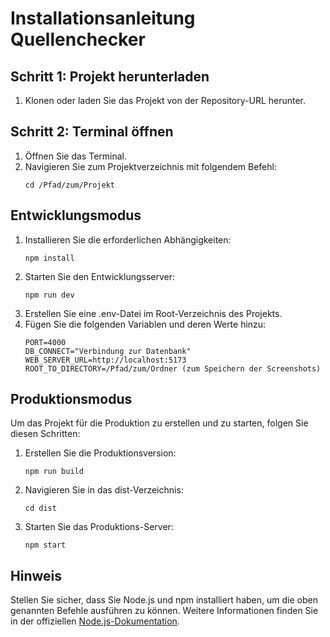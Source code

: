 # Installationsanleitung Quellenchecker

## Schritt 1: Projekt herunterladen

1. Klonen oder laden Sie das Projekt von der Repository-URL herunter.

## Schritt 2: Terminal öffnen

1. Öffnen Sie das Terminal.
2. Navigieren Sie zum Projektverzeichnis mit folgendem Befehl:
   ```
   cd /Pfad/zum/Projekt
   ```

## Entwicklungsmodus

1. Installieren Sie die erforderlichen Abhängigkeiten:
    ``` 
    npm install
    ```
2. Starten Sie den Entwicklungsserver:
    ```
    npm run dev
    ```
3. Erstellen Sie eine .env-Datei im Root-Verzeichnis des Projekts.
4. Fügen Sie die folgenden Variablen und deren Werte hinzu:
    ```
    PORT=4000
    DB_CONNECT="Verbindung zur Datenbank"
    WEB_SERVER_URL=http://localhost:5173
    ROOT_TO_DIRECTORY=/Pfad/zum/Ordner (zum Speichern der Screenshots)
    ```
## Produktionsmodus

Um das Projekt für die Produktion zu erstellen und zu starten, folgen Sie diesen Schritten:

1. Erstellen Sie die Produktionsversion:
    ```
    npm run build
    ```
2. Navigieren Sie in das dist-Verzeichnis:
    ```
    cd dist
    ```
3. Starten Sie das Produktions-Server:
    ```
    npm start
    ```
    
## Hinweis

Stellen Sie sicher, dass Sie Node.js und npm installiert haben, um die oben genannten Befehle ausführen zu können. Weitere Informationen finden Sie in der offiziellen [Node.js-Dokumentation](https://nodejs.org/en/).